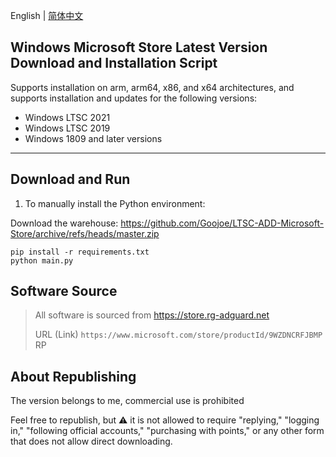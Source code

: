 English | [简体中文](README_zh.md)

## Windows Microsoft Store Latest Version Download and Installation Script

Supports installation on arm, arm64, x86, and x64 architectures, and supports installation and updates for the following versions:
- Windows LTSC 2021
- Windows LTSC 2019
- Windows 1809 and later versions

---

## Download and Run

1. To manually install the Python environment:

Download the warehouse: https://github.com/Goojoe/LTSC-ADD-Microsoft-Store/archive/refs/heads/master.zip
```
pip install -r requirements.txt
python main.py
```

## Software Source

> All software is sourced from https://store.rg-adguard.net
>
> URL (Link) `https://www.microsoft.com/store/productId/9WZDNCRFJBMP` RP

## About Republishing

The version belongs to me, commercial use is prohibited

Feel free to republish, but ⚠️ it is not allowed to require "replying," "logging in," "following official accounts," "purchasing with points," or any other form that does not allow direct downloading.
